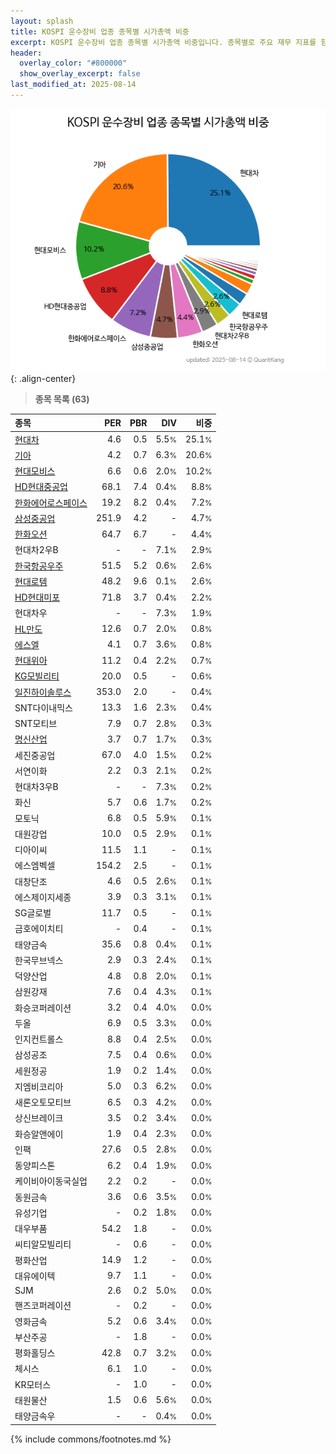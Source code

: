 ```yaml
---
layout: splash
title: KOSPI 운수장비 업종 종목별 시가총액 비중
excerpt: KOSPI 운수장비 업종 종목별 시가총액 비중입니다. 종목별로 주요 재무 지표를 함께 표시합니다.
header:
  overlay_color: "#800000"
  show_overlay_excerpt: false
last_modified_at: 2025-08-14
---
```



![KOSPI 운수장비 업종 종목별 시가총액 비중](/stats/sector/images/kospi_업종_운수장비_종목.png){: .align-center}


> **종목 목록 (63)**<a id="list"></a>

| **종목** | **PER** | **PBR** | **DIV** | **비중** |
| :------- | ------: | ------: | ------: | -------: |
| [현대차](/005380/) | 4.6 | 0.5 | 5.5<small>%</small> | 25.1<small>%</small> |
| [기아](/000270/) | 4.2 | 0.7 | 6.3<small>%</small> | 20.6<small>%</small> |
| [현대모비스](/012330/) | 6.6 | 0.6 | 2.0<small>%</small> | 10.2<small>%</small> |
| [HD현대중공업](/329180/) | 68.1 | 7.4 | 0.4<small>%</small> | 8.8<small>%</small> |
| [한화에어로스페이스](/012450/) | 19.2 | 8.2 | 0.4<small>%</small> | 7.2<small>%</small> |
| [삼성중공업](/010140/) | 251.9 | 4.2 | - | 4.7<small>%</small> |
| [한화오션](/042660/) | 64.7 | 6.7 | - | 4.4<small>%</small> |
| 현대차2우B | - | - | 7.1<small>%</small> | 2.9<small>%</small> |
| [한국항공우주](/047810/) | 51.5 | 5.2 | 0.6<small>%</small> | 2.6<small>%</small> |
| [현대로템](/064350/) | 48.2 | 9.6 | 0.1<small>%</small> | 2.6<small>%</small> |
| [HD현대미포](/010620/) | 71.8 | 3.7 | 0.4<small>%</small> | 2.2<small>%</small> |
| 현대차우 | - | - | 7.3<small>%</small> | 1.9<small>%</small> |
| [HL만도](/204320/) | 12.6 | 0.7 | 2.0<small>%</small> | 0.8<small>%</small> |
| [에스엘](/005850/) | 4.1 | 0.7 | 3.6<small>%</small> | 0.8<small>%</small> |
| [현대위아](/011210/) | 11.2 | 0.4 | 2.2<small>%</small> | 0.7<small>%</small> |
| [KG모빌리티](/003620/) | 20.0 | 0.5 | - | 0.6<small>%</small> |
| [일진하이솔루스](/271940/) | 353.0 | 2.0 | - | 0.4<small>%</small> |
| SNT다이내믹스 | 13.3 | 1.6 | 2.3<small>%</small> | 0.4<small>%</small> |
| SNT모티브 | 7.9 | 0.7 | 2.8<small>%</small> | 0.3<small>%</small> |
| [명신산업](/009900/) | 3.7 | 0.7 | 1.7<small>%</small> | 0.3<small>%</small> |
| 세진중공업 | 67.0 | 4.0 | 1.5<small>%</small> | 0.2<small>%</small> |
| 서연이화 | 2.2 | 0.3 | 2.1<small>%</small> | 0.2<small>%</small> |
| 현대차3우B | - | - | 7.3<small>%</small> | 0.2<small>%</small> |
| 화신 | 5.7 | 0.6 | 1.7<small>%</small> | 0.2<small>%</small> |
| 모토닉 | 6.8 | 0.5 | 5.9<small>%</small> | 0.1<small>%</small> |
| 대원강업 | 10.0 | 0.5 | 2.9<small>%</small> | 0.1<small>%</small> |
| 디아이씨 | 11.5 | 1.1 | - | 0.1<small>%</small> |
| 에스엠벡셀 | 154.2 | 2.5 | - | 0.1<small>%</small> |
| 대창단조 | 4.6 | 0.5 | 2.6<small>%</small> | 0.1<small>%</small> |
| 에스제이지세종 | 3.9 | 0.3 | 3.1<small>%</small> | 0.1<small>%</small> |
| SG글로벌 | 11.7 | 0.5 | - | 0.1<small>%</small> |
| 금호에이치티 | - | 0.4 | - | 0.1<small>%</small> |
| 태양금속 | 35.6 | 0.8 | 0.4<small>%</small> | 0.1<small>%</small> |
| 한국무브넥스 | 2.9 | 0.3 | 2.4<small>%</small> | 0.1<small>%</small> |
| 덕양산업 | 4.8 | 0.8 | 2.0<small>%</small> | 0.1<small>%</small> |
| 삼원강재 | 7.6 | 0.4 | 4.3<small>%</small> | 0.1<small>%</small> |
| 화승코퍼레이션 | 3.2 | 0.4 | 4.0<small>%</small> | 0.0<small>%</small> |
| 두올 | 6.9 | 0.5 | 3.3<small>%</small> | 0.0<small>%</small> |
| 인지컨트롤스 | 8.8 | 0.4 | 2.5<small>%</small> | 0.0<small>%</small> |
| 삼성공조 | 7.5 | 0.4 | 0.6<small>%</small> | 0.0<small>%</small> |
| 세원정공 | 1.9 | 0.2 | 1.4<small>%</small> | 0.0<small>%</small> |
| 지엠비코리아 | 5.0 | 0.3 | 6.2<small>%</small> | 0.0<small>%</small> |
| 새론오토모티브 | 6.5 | 0.3 | 4.2<small>%</small> | 0.0<small>%</small> |
| 상신브레이크 | 3.5 | 0.2 | 3.4<small>%</small> | 0.0<small>%</small> |
| 화승알앤에이 | 1.9 | 0.4 | 2.3<small>%</small> | 0.0<small>%</small> |
| 인팩 | 27.6 | 0.5 | 2.8<small>%</small> | 0.0<small>%</small> |
| 동양피스톤 | 6.2 | 0.4 | 1.9<small>%</small> | 0.0<small>%</small> |
| 케이비아이동국실업 | 2.2 | 0.2 | - | 0.0<small>%</small> |
| 동원금속 | 3.6 | 0.6 | 3.5<small>%</small> | 0.0<small>%</small> |
| 유성기업 | - | 0.2 | 1.8<small>%</small> | 0.0<small>%</small> |
| 대우부품 | 54.2 | 1.8 | - | 0.0<small>%</small> |
| 씨티알모빌리티 | - | 0.6 | - | 0.0<small>%</small> |
| 평화산업 | 14.9 | 1.2 | - | 0.0<small>%</small> |
| 대유에이텍 | 9.7 | 1.1 | - | 0.0<small>%</small> |
| SJM | 2.6 | 0.2 | 5.0<small>%</small> | 0.0<small>%</small> |
| 핸즈코퍼레이션 | - | 0.2 | - | 0.0<small>%</small> |
| 영화금속 | 5.2 | 0.6 | 3.4<small>%</small> | 0.0<small>%</small> |
| 부산주공 | - | 1.8 | - | 0.0<small>%</small> |
| 평화홀딩스 | 42.8 | 0.7 | 3.2<small>%</small> | 0.0<small>%</small> |
| 체시스 | 6.1 | 1.0 | - | 0.0<small>%</small> |
| KR모터스 | - | 1.0 | - | 0.0<small>%</small> |
| 태원물산 | 1.5 | 0.6 | 5.6<small>%</small> | 0.0<small>%</small> |
| 태양금속우 | - | - | 0.4<small>%</small> | 0.0<small>%</small> |

{% include commons/footnotes.md %}